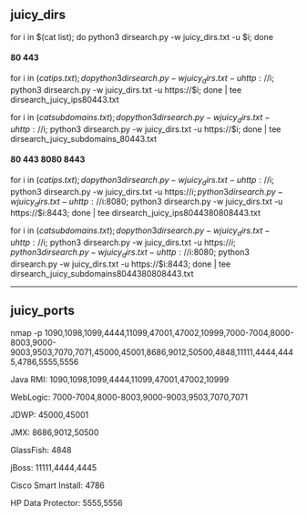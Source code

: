 ## juicy_dirs

for i in $(cat list); do python3 dirsearch.py -w juicy_dirs.txt -u $i; done

#### 80 443

for i in $(cat ips.txt); do python3 dirsearch.py -w juicy_dirs.txt -u http://$i; python3 dirsearch.py -w juicy_dirs.txt -u https://$i; done | tee dirsearch_juicy_ips80443.txt

for i in $(cat subdomains.txt); do python3 dirsearch.py -w juicy_dirs.txt -u http://$i; python3 dirsearch.py -w juicy_dirs.txt -u https://$i; done | tee dirsearch_juicy_subdomains_80443.txt

#### 80 443 8080 8443

for i in $(cat ips.txt); do python3 dirsearch.py -w juicy_dirs.txt -u http://$i; python3 dirsearch.py -w juicy_dirs.txt -u https://$i; python3 dirsearch.py -w juicy_dirs.txt -u http://$i:8080; python3 dirsearch.py -w juicy_dirs.txt -u https://$i:8443; done | tee dirsearch_juicy_ips8044380808443.txt

for i in $(cat subdomains.txt); do python3 dirsearch.py -w juicy_dirs.txt -u http://$i; python3 dirsearch.py -w juicy_dirs.txt -u https://$i; python3 dirsearch.py -w juicy_dirs.txt -u http://$i:8080; python3 dirsearch.py -w juicy_dirs.txt -u https://$i:8443; done | tee dirsearch_juicy_subdomains8044380808443.txt


-------------------------------------------

## juicy_ports

nmap -p 1090,1098,1099,4444,11099,47001,47002,10999,7000-7004,8000-8003,9000-9003,9503,7070,7071,45000,45001,8686,9012,50500,4848,11111,4444,4445,4786,5555,5556

Java RMI: 1090,1098,1099,4444,11099,47001,47002,10999

WebLogic: 7000-7004,8000-8003,9000-9003,9503,7070,7071

JDWP: 45000,45001

JMX: 8686,9012,50500

GlassFish: 4848

jBoss: 11111,4444,4445

Cisco Smart Install: 4786

HP Data Protector: 5555,5556
